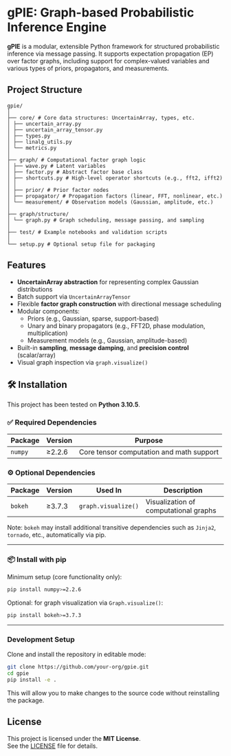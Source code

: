 # gPIE: Graph-based Probabilistic Inference Engine

**gPIE** is a modular, extensible Python framework for structured probabilistic inference via message passing. It supports expectation propagation (EP) over factor graphs, including support for complex-valued variables and various types of priors, propagators, and measurements.

## Project Structure
```
gpie/
│
├── core/ # Core data structures: UncertainArray, types, etc.
│ ├── uncertain_array.py
│ ├── uncertain_array_tensor.py
│ ├── types.py
│ ├── linalg_utils.py
│ └── metrics.py
│
├── graph/ # Computational factor graph logic
│ ├── wave.py # Latent variables
│ ├── factor.py # Abstract factor base class
│ ├── shortcuts.py # High-level operator shortcuts (e.g., fft2, ifft2)
│ │
│ ├── prior/ # Prior factor nodes
│ ├── propagator/ # Propagation factors (linear, FFT, nonlinear, etc.)
│ └── measurement/ # Observation models (Gaussian, amplitude, etc.)
│
├── graph/structure/
│ └── graph.py # Graph scheduling, message passing, and sampling
│
├── test/ # Example notebooks and validation scripts
│
└── setup.py # Optional setup file for packaging
```

## Features

- **UncertainArray abstraction** for representing complex Gaussian distributions
- Batch support via `UncertainArrayTensor`
- Flexible **factor graph construction** with directional message scheduling
- Modular components:
  - Priors (e.g., Gaussian, sparse, support-based)
  - Unary and binary propagators (e.g., FFT2D, phase modulation, multiplication)
  - Measurement models (e.g., Gaussian, amplitude-based)
- Built-in **sampling**, **message damping**, and **precision control** (scalar/array)
- Visual graph inspection via `graph.visualize()`


## 🛠️ Installation

This project has been tested on **Python 3.10.5**.

### ✅ Required Dependencies

| Package   | Version | Purpose                                   |
|-----------|---------|-------------------------------------------|
| `numpy`   | ≥2.2.6  | Core tensor computation and math support  |

### ⚙️ Optional Dependencies

| Package   | Version | Used In             | Description                             |
|-----------|---------|---------------------|-----------------------------------------|
| `bokeh`   | ≥3.7.3  | `graph.visualize()` | Visualization of computational graphs   |

Note: `bokeh` may install additional transitive dependencies such as `Jinja2`, `tornado`, etc., automatically via pip.

---

### 📦 Install with pip

Minimum setup (core functionality only):

```bash
pip install numpy>=2.2.6
```

Optional: for graph visualization via `Graph.visualize()`:

```bash
pip install bokeh>=3.7.3
```

---

###  Development Setup

Clone and install the repository in editable mode:

```bash
git clone https://github.com/your-org/gpie.git
cd gpie
pip install -e .
```

This will allow you to make changes to the source code without reinstalling the package.

##  License

This project is licensed under the **MIT License**.  
See the [LICENSE](./LICENSE) file for details.

